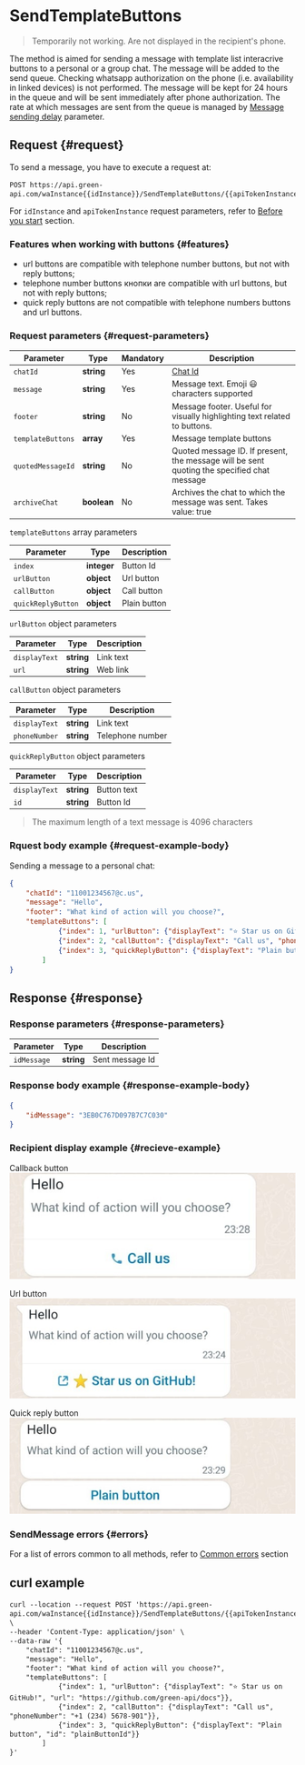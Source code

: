# SendTemplateButtons

> Temporarily not working. Are not displayed in the recipient's phone.

The method is aimed for sending a message with template list interacrive buttons to a personal or a group chat.
The message will be added to the send queue. Checking whatsapp authorization on the phone (i.e. availability in linked devices) is not performed. The message will be kept for 24 hours in the queue and will be sent immediately after phone authorization.
The rate at which messages are sent from the queue is managed by [Message sending delay](../send-messages-delay.md) parameter.

## Request {#request}

To send a message, you have to execute a request at:
```
POST https://api.green-api.com/waInstance{{idInstance}}/SendTemplateButtons/{{apiTokenInstance}}
```

For `idInstance` and `apiTokenInstance` request parameters, refer to [Before you start](../../before-start.md#parameters) section.

### Features when working with buttons {#features}

- url buttons are compatible with telephone number buttons, but not with reply buttons;
- telephone number buttons кнопки  are compatible with url buttons, but not with reply buttons;
- quick reply buttons are not compatible with telephone numbers buttons and url buttons.

### Request parameters {#request-parameters}

Parameter | Type | Mandatory | Description
----- | ----- | ----- | -----
`chatId` | **string** | Yes | [Chat Id](../chat-id.md)
`message` | **string** | Yes | Message text. Emoji 😃 characters supported
`footer` | **string** | No | Message footer. Useful for visually highlighting text related to buttons.
`templateButtons` | **array** | Yes | Message template buttons
`quotedMessageId` | **string** | No | Quoted message ID. If present, the message will be sent quoting the specified chat message
`archiveChat` | **boolean** | No | Archives the chat to which the message was sent. Takes value: true|false

`templateButtons` array parameters

Parameter | Type | Description
----- | ----- | -----
`index` | **integer** | Button Id
`urlButton` | **object** | Url button
`callButton` | **object** | Call button
`quickReplyButton` | **object** | Plain button 

`urlButton` object parameters

Parameter | Type | Description
----- | ----- | -----
`displayText` | **string** | Link text
`url` | **string** | Web link

`callButton` object parameters

Parameter | Type | Description
----- | ----- | -----
`displayText` | **string** | Link text
`phoneNumber` | **string** | Telephone number

`quickReplyButton` object parameters

Parameter | Type | Description
----- | ----- | -----
`displayText` | **string** | Button text
`id` | **string** | Button Id

> The maximum length of a text message is 4096 characters

### Rquest body example {#request-example-body}

Sending a message to a personal chat:
```json
{
	"chatId": "11001234567@c.us",
	"message": "Hello",
    "footer": "What kind of action will you choose?",
    "templateButtons": [
            {"index": 1, "urlButton": {"displayText": "⭐ Star us on GitHub!", "url": "https://github.com/green-api/docs"}},
            {"index": 2, "callButton": {"displayText": "Call us", "phoneNumber": "+1 (234) 5678-901"}},
            {"index": 3, "quickReplyButton": {"displayText": "Plain button", "id": "plainButtonId"}}
        ]
}
```

## Response {#response}

### Response parameters {#response-parameters}

Parameter | Type |  Description
----- | ----- | -----
`idMessage ` | **string** | Sent message Id 

### Response body example {#response-example-body}

```json
{
    "idMessage": "3EB0C767D097B7C7C030"
}
```
### Recipient display example {#recieve-example}
Callback button
![Пример отображения кнопок](../../assets/button_call.jpeg 'Пример отображения кнопок')

Url button
![Пример отображения кнопок](../../assets/button_url.jpeg 'Пример отображения кнопок')

Quick reply button
![Пример отображения кнопок](../../assets/button_response.jpeg 'Пример отображения кнопок')

### SendMessage errors {#errors}

For a list of errors common to all methods, refer to [Common errors](../common-errors.md) section

## curl example

```
curl --location --request POST 'https://api.green-api.com/waInstance{{idInstance}}/SendTemplateButtons/{{apiTokenInstance}}' \
--header 'Content-Type: application/json' \
--data-raw '{
	"chatId": "11001234567@c.us",
	"message": "Hello",
    "footer": "What kind of action will you choose?",
    "templateButtons": [
            {"index": 1, "urlButton": {"displayText": "⭐ Star us on GitHub!", "url": "https://github.com/green-api/docs"}},
            {"index": 2, "callButton": {"displayText": "Call us", "phoneNumber": "+1 (234) 5678-901"}},
            {"index": 3, "quickReplyButton": {"displayText": "Plain button", "id": "plainButtonId"}}
        ]
}'
```
